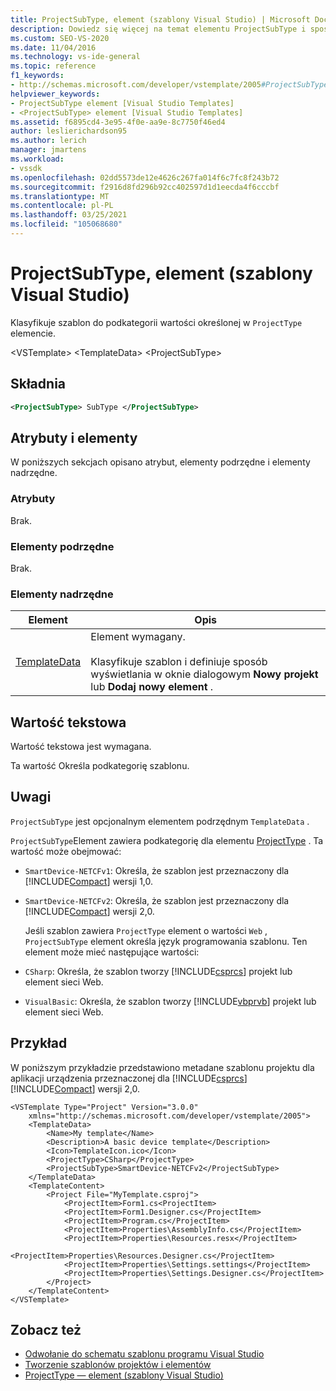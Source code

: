 ```yaml
---
title: ProjectSubType, element (szablony Visual Studio) | Microsoft Docs
description: Dowiedz się więcej na temat elementu ProjectSubType i sposobu klasyfikowania szablonu do podkategorii wartości określonej w elemencie ProjectType.
ms.custom: SEO-VS-2020
ms.date: 11/04/2016
ms.technology: vs-ide-general
ms.topic: reference
f1_keywords:
- http://schemas.microsoft.com/developer/vstemplate/2005#ProjectSubType
helpviewer_keywords:
- ProjectSubType element [Visual Studio Templates]
- <ProjectSubType> element [Visual Studio Templates]
ms.assetid: f6895cd4-3e95-4f0e-aa9e-8c7750f46ed4
author: leslierichardson95
ms.author: lerich
manager: jmartens
ms.workload:
- vssdk
ms.openlocfilehash: 02dd5573de12e4626c267fa014f6c7fc8f243b72
ms.sourcegitcommit: f2916d8fd296b92cc402597d1d1eecda4f6cccbf
ms.translationtype: MT
ms.contentlocale: pl-PL
ms.lasthandoff: 03/25/2021
ms.locfileid: "105068680"
---
```

# <a name="projectsubtype-element-visual-studio-templates"></a>ProjectSubType, element (szablony Visual Studio)
Klasyfikuje szablon do podkategorii wartości określonej w `ProjectType` elemencie.

 \<VSTemplate> \<TemplateData>
 \<ProjectSubType>

## <a name="syntax"></a>Składnia

```xml
<ProjectSubType> SubType </ProjectSubType>
```

## <a name="attributes-and-elements"></a>Atrybuty i elementy
 W poniższych sekcjach opisano atrybut, elementy podrzędne i elementy nadrzędne.

### <a name="attributes"></a>Atrybuty
 Brak.

### <a name="child-elements"></a>Elementy podrzędne
 Brak.

### <a name="parent-elements"></a>Elementy nadrzędne

|Element|Opis|
|-------------|-----------------|
|[TemplateData](../extensibility/templatedata-element-visual-studio-templates.md)|Element wymagany.<br /><br /> Klasyfikuje szablon i definiuje sposób wyświetlania w oknie dialogowym **Nowy projekt** lub **Dodaj nowy element** .|

## <a name="text-value"></a>Wartość tekstowa
 Wartość tekstowa jest wymagana.

 Ta wartość Określa podkategorię szablonu.

## <a name="remarks"></a>Uwagi
 `ProjectSubType` jest opcjonalnym elementem podrzędnym `TemplateData` .

 `ProjectSubType`Element zawiera podkategorię dla elementu [ProjectType](../extensibility/projecttype-element-visual-studio-templates.md) . Ta wartość może obejmować:

- `SmartDevice-NETCFv1`: Określa, że szablon jest przeznaczony dla [!INCLUDE[Compact](../extensibility/includes/compact_md.md)] wersji 1,0.

- `SmartDevice-NETCFv2`: Określa, że szablon jest przeznaczony dla [!INCLUDE[Compact](../extensibility/includes/compact_md.md)] wersji 2,0.

  Jeśli szablon zawiera `ProjectType` element o wartości `Web` , `ProjectSubType` element określa język programowania szablonu. Ten element może mieć następujące wartości:

- `CSharp`: Określa, że szablon tworzy [!INCLUDE[csprcs](../data-tools/includes/csprcs_md.md)] projekt lub element sieci Web.

- `VisualBasic`: Określa, że szablon tworzy [!INCLUDE[vbprvb](../code-quality/includes/vbprvb_md.md)] projekt lub element sieci Web.

## <a name="example"></a>Przykład
 W poniższym przykładzie przedstawiono metadane szablonu projektu dla aplikacji urządzenia przeznaczonej dla [!INCLUDE[csprcs](../data-tools/includes/csprcs_md.md)] [!INCLUDE[Compact](../extensibility/includes/compact_md.md)] wersji 2,0.

```
<VSTemplate Type="Project" Version="3.0.0"
    xmlns="http://schemas.microsoft.com/developer/vstemplate/2005">
    <TemplateData>
        <Name>My template</Name>
        <Description>A basic device template</Description>
        <Icon>TemplateIcon.ico</Icon>
        <ProjectType>CSharp</ProjectType>
        <ProjectSubType>SmartDevice-NETCFv2</ProjectSubType>
    </TemplateData>
    <TemplateContent>
        <Project File="MyTemplate.csproj">
            <ProjectItem>Form1.cs<ProjectItem>
            <ProjectItem>Form1.Designer.cs</ProjectItem>
            <ProjectItem>Program.cs</ProjectItem>
            <ProjectItem>Properties\AssemblyInfo.cs</ProjectItem>
            <ProjectItem>Properties\Resources.resx</ProjectItem>
            <ProjectItem>Properties\Resources.Designer.cs</ProjectItem>
            <ProjectItem>Properties\Settings.settings</ProjectItem>
            <ProjectItem>Properties\Settings.Designer.cs</ProjectItem>
        </Project>
    </TemplateContent>
</VSTemplate>
```

## <a name="see-also"></a>Zobacz też
- [Odwołanie do schematu szablonu programu Visual Studio](../extensibility/visual-studio-template-schema-reference.md)
- [Tworzenie szablonów projektów i elementów](../ide/creating-project-and-item-templates.md)
- [ProjectType — element (szablony Visual Studio)](../extensibility/projecttype-element-visual-studio-templates.md)
